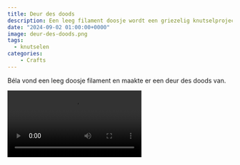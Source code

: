 ```yaml
---
title: Deur des doods
description: Een leeg filament doosje wordt een griezelig knutselproject
date: "2024-09-02 01:00:00+0000"
image: deur-des-doods.png
tags:
  - knutselen
categories:
    - Crafts
---
```



Béla vond een leeg doosje filament en maakte er een deur des doods van.

<video controls>
  <source src="/posts/deur-des-doods/deur-des-doods.mp4" type="video/mp4">
  Your browser does not support the video tag.
</video>